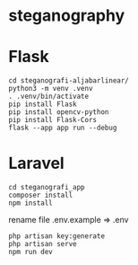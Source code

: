 # steganography

# Flask

```
cd steganografi-aljabarlinear/
python3 -m venv .venv
. .venv/bin/activate
pip install Flask
pip install opencv-python
pip install Flask-Cors
flask --app app run --debug
```

# Laravel

```
cd steganografi_app
composer install
npm install
```
rename file .env.example => .env

```
php artisan key:generate
php artisan serve
npm run dev
```
